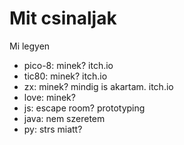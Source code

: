 # Mit csinaljak

Mi legyen

* pico-8: minek? itch.io
* tic80: minek? itch.io
* zx: minek? mindig is akartam. itch.io
* love: minek?
* js: escape room? prototyping
* java: nem szeretem
* py: strs miatt?
